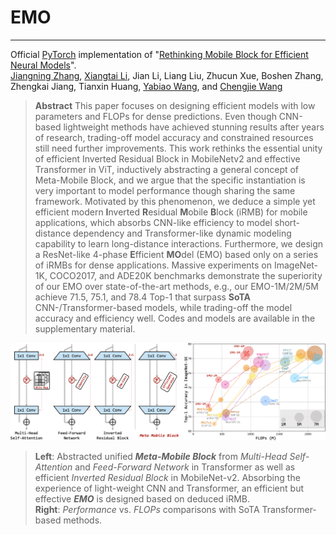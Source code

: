# EMO

--- 
Official [PyTorch](https://pytorch.org/) implementation of "[Rethinking Mobile Block for Efficient Neural Models](https://arxiv.org/abs/2301.01146)".<br>
[Jiangning Zhang](https://zhangzjn.github.io/), [Xiangtai Li](https://lxtgh.github.io/), Jian Li, Liang Liu, Zhucun Xue, Boshen Zhang, Zhengkai Jiang, Tianxin Huang, [Yabiao Wang](https://scholar.google.com.hk/citations?user=xiK4nFUAAAAJ&hl=zh-CN&oi=ao), and [Chengjie Wang](https://scholar.google.com.hk/citations?user=fqte5H4AAAAJ&hl=zh-CN&oi=ao)

> **Abstract** This paper focuses on designing efficient models with low parameters and FLOPs for dense predictions. Even though CNN-based lightweight methods have achieved stunning results after years of research, trading-off model accuracy and constrained resources still need further improvements. This work rethinks the essential unity of efficient Inverted Residual Block in MobileNetv2 and effective Transformer in ViT, inductively abstracting a general concept of Meta-Mobile Block, and we argue that the specific instantiation is very important to model performance though sharing the same framework. Motivated by this phenomenon, we deduce a simple yet efficient modern **I**nverted **R**esidual **M**obile **B**lock (iRMB) for mobile applications, which absorbs CNN-like efficiency to model short-distance dependency and Transformer-like dynamic modeling capability to learn long-distance interactions. Furthermore, we design a ResNet-like 4-phase **E**fficient **MO**del (EMO) based only on a series of iRMBs for dense applications. Massive experiments on ImageNet-1K, COCO2017, and ADE20K benchmarks demonstrate the superiority of our EMO over state-of-the-art methods, e.g., our EMO-1M/2M/5M achieve 71.5, 75.1, and 78.4 Top-1 that surpass **SoTA** CNN-/Transformer-based models, while trading-off the model accuracy and efficiency well. Codes and models are available in the supplementary material.

<div align="center">
  <img src="resources/meta_mobile_block.png" width="800px" />
</div>

> **Left**: Abstracted unified ***Meta-Mobile Block*** from *Multi-Head Self-Attention* and *Feed-Forward Network* in Transformer as well as efficient *Inverted Residual Block* in MobileNet-v2. Absorbing the experience of light-weight CNN and Transformer, an efficient but effective ***EMO*** is designed based on deduced iRMB.<br>
> **Right**: *Performance* vs. *FLOPs* comparisons with SoTA Transformer-based methods.
